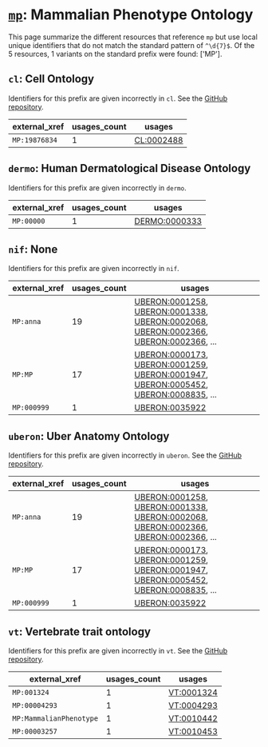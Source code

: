 # [`mp`](https://bioregistry.io/mp): Mammalian Phenotype Ontology

This page summarize the different resources that reference `mp`
but use local unique identifiers that do not match the standard pattern of
`^\d{7}$`. Of the 5 resources,
1 variants on the standard prefix were found: ['MP'].

## `cl`: Cell Ontology

Identifiers for this prefix are given incorrectly in `cl`. See the [GitHub repository](https://github.com/obophenotype/cell-ontology).

| external_xref   |   usages_count | usages                                                  |
|-----------------|----------------|---------------------------------------------------------|
| `MP:19876834`   |              1 | [CL:0002488](http://purl.obolibrary.org/obo/CL_0002488) |

## `dermo`: Human Dermatological Disease Ontology

Identifiers for this prefix are given incorrectly in `dermo`.

| external_xref   |   usages_count | usages                                                        |
|-----------------|----------------|---------------------------------------------------------------|
| `MP:00000`      |              1 | [DERMO:0000333](http://purl.obolibrary.org/obo/DERMO_0000333) |

## `nif`: None

Identifiers for this prefix are given incorrectly in `nif`.

| external_xref   |   usages_count | usages                                                                                                                                                                                                                                                                                                                                   |
|-----------------|----------------|------------------------------------------------------------------------------------------------------------------------------------------------------------------------------------------------------------------------------------------------------------------------------------------------------------------------------------------|
| `MP:anna`       |             19 | [UBERON:0001258](http://purl.obolibrary.org/obo/UBERON_0001258), [UBERON:0001338](http://purl.obolibrary.org/obo/UBERON_0001338), [UBERON:0002068](http://purl.obolibrary.org/obo/UBERON_0002068), [UBERON:0002366](http://purl.obolibrary.org/obo/UBERON_0002366), [UBERON:0002366](http://purl.obolibrary.org/obo/UBERON_0002366), ... |
| `MP:MP`         |             17 | [UBERON:0000173](http://purl.obolibrary.org/obo/UBERON_0000173), [UBERON:0001259](http://purl.obolibrary.org/obo/UBERON_0001259), [UBERON:0001947](http://purl.obolibrary.org/obo/UBERON_0001947), [UBERON:0005452](http://purl.obolibrary.org/obo/UBERON_0005452), [UBERON:0008835](http://purl.obolibrary.org/obo/UBERON_0008835), ... |
| `MP:000999`     |              1 | [UBERON:0035922](http://purl.obolibrary.org/obo/UBERON_0035922)                                                                                                                                                                                                                                                                          |

## `uberon`: Uber Anatomy Ontology

Identifiers for this prefix are given incorrectly in `uberon`. See the [GitHub repository](https://github.com/obophenotype/uberon).

| external_xref   |   usages_count | usages                                                                                                                                                                                                                                                                                                                                   |
|-----------------|----------------|------------------------------------------------------------------------------------------------------------------------------------------------------------------------------------------------------------------------------------------------------------------------------------------------------------------------------------------|
| `MP:anna`       |             19 | [UBERON:0001258](http://purl.obolibrary.org/obo/UBERON_0001258), [UBERON:0001338](http://purl.obolibrary.org/obo/UBERON_0001338), [UBERON:0002068](http://purl.obolibrary.org/obo/UBERON_0002068), [UBERON:0002366](http://purl.obolibrary.org/obo/UBERON_0002366), [UBERON:0002366](http://purl.obolibrary.org/obo/UBERON_0002366), ... |
| `MP:MP`         |             17 | [UBERON:0000173](http://purl.obolibrary.org/obo/UBERON_0000173), [UBERON:0001259](http://purl.obolibrary.org/obo/UBERON_0001259), [UBERON:0001947](http://purl.obolibrary.org/obo/UBERON_0001947), [UBERON:0005452](http://purl.obolibrary.org/obo/UBERON_0005452), [UBERON:0008835](http://purl.obolibrary.org/obo/UBERON_0008835), ... |
| `MP:000999`     |              1 | [UBERON:0035922](http://purl.obolibrary.org/obo/UBERON_0035922)                                                                                                                                                                                                                                                                          |

## `vt`: Vertebrate trait ontology

Identifiers for this prefix are given incorrectly in `vt`. See the [GitHub repository](https://github.com/AnimalGenome/vertebrate-trait-ontology).

| external_xref           |   usages_count | usages                                                  |
|-------------------------|----------------|---------------------------------------------------------|
| `MP:001324`             |              1 | [VT:0001324](http://purl.obolibrary.org/obo/VT_0001324) |
| `MP:00004293`           |              1 | [VT:0004293](http://purl.obolibrary.org/obo/VT_0004293) |
| `MP:MammalianPhenotype` |              1 | [VT:0010442](http://purl.obolibrary.org/obo/VT_0010442) |
| `MP:00003257`           |              1 | [VT:0010453](http://purl.obolibrary.org/obo/VT_0010453) |

